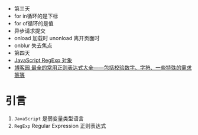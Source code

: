 

- 第三天
- for in循环的是下标
- for of循环的是值
- 异步请求提交
- onload 加载时 unonload 离开页面时
- onblur 失去焦点
- 第四天
- [JavaScript RegExp 对象](http://w3school.com.cn/jsref/jsref_obj_regexp.asp)
- [博客园 最全的常用正则表达式大全——包括校验数字、字符、一些特殊的需求等等](http://www.cnblogs.com/zxin/archive/2013/01/26/2877765.html)

# 引言

1. `JavaScript` 是弱变量类型语言
2. `RegExp` Regular Expression 正则表达式